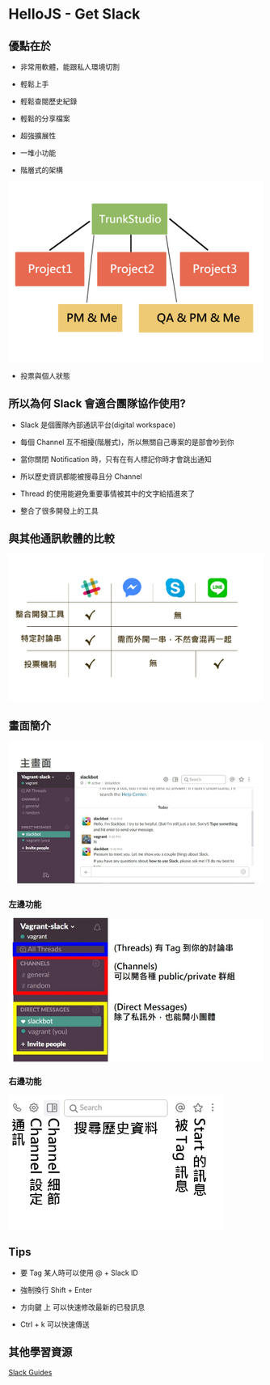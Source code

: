 # HelloJS - Get Slack

## 優點在於

- 非常用軟體，能跟私人環境切割

- 輕鬆上手

- 輕鬆查閱歷史紀錄

- 輕鬆的分享檔案

- 超強擴展性

- 一堆小功能

- 階層式的架構

![](./img/layout.jpg)

- 投票與個人狀態



## 所以為何 Slack 會適合團隊協作使用?

- Slack 是個團隊內部通訊平台(digital workspace)

- 每個 Channel 互不相擾(階層式)，所以無關自己專案的是部會吵到你

- 當你關閉 Notification 時，只有在有人標記你時才會跳出通知

- 所以歷史資訊都能被搜尋且分 Channel

- Thread 的使用能避免重要事情被其中的文字給插進來了

- 整合了很多開發上的工具



## 與其他通訊軟體的比較

![](./img/vs.jpg)


## 畫面簡介

![](./img/main.jpg)

### 左邊功能

![](./img/left.jpg)

### 右邊功能

![](./img/right.jpg)



## Tips

- 要 Tag 某人時可以使用 @ + Slack ID

- 強制換行 Shift + Enter

- 方向鍵 上 可以快速修改最新的已發訊息

- Ctrl + k 可以快速傳送



## 其他學習資源

[Slack Guides](https://get.slack.help/hc/en-us/categories/202622877-Slack-Guides)

